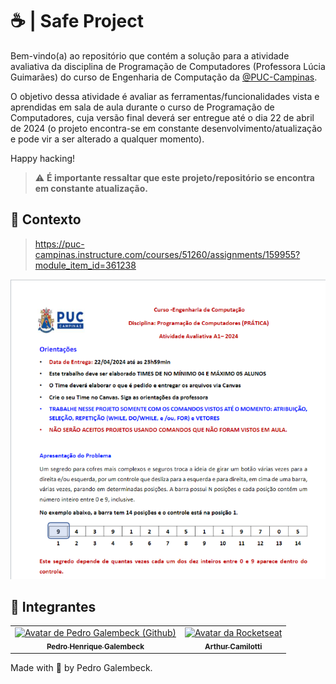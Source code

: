 # ☕ | Safe Project

Bem-vindo(a) ao repositório que contém a solução para a atividade avaliativa da disciplina de Programação de Computadores (Professora Lúcia Guimarães) do curso de Engenharia de Computação da [@PUC-Campinas](httpsL://puc-campinas.com).

O objetivo dessa atividade é avaliar as ferramentas/funcionalidades vista e aprendidas em sala de aula durante o curso de Programação de Computadores, cuja versão final deverá ser entregue até o dia 22 de abril de 2024 (o projeto encontra-se em constante desenvolvimento/atualização e pode vir a ser alterado a qualquer momento).

Happy hacking!

> ⚠️ **É importante ressaltar que este projeto/repositório se encontra em constante atualização.**

## 🧠 Contexto

> https://puc-campinas.instructure.com/courses/51260/assignments/159955?module_item_id=361238

![Protótipo](./.github/project.png)

## 🤝 Integrantes

<table>
  <tr>
    <td align="center">
      <a href="https://github.com/galembeck" title="Pedro Galembeck">
        <img src="https://avatars.githubusercontent.com/u/51977156?v=4" width="100px;" alt="Avatar de Pedro Galembeck (Github)"/><br>
        <sub>
          <b>Pedro Henrique Galembeck</b>
        </sub>
      </a>
    </td>
    <td align="center">
      <a href="https://github.com/Arduinh0/" title="Rocketseat">
        <img src="https://avatars.githubusercontent.com/u/165936545?v=4" width="100px;" alt="Avatar da Rocketseat"/><br>
        <sub>
          <b>Arthur Camilotti</b>
        </sub>
      </a>
    </td>
  </tr>
</table>

Made with 💜 by Pedro Galembeck.